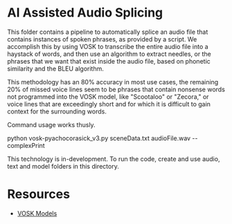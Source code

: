 # AI Assisted Audio Splicing

This folder contains a pipeline to automatically splice an audio file that contains instances of spoken phrases, as provided by a script. We accomplish this by using VOSK to transcribe the entire audio file into a haystack of words, and then use an algorithm to extract needles, or
the phrases that we want that exist inside the audio file, based on phonetic similarity and the BLEU algorithm.

This methodology has an 80% accuracy in most use cases, the remaining 20% of missed voice lines seem to be phrases that contain nonsense words not programmed into the VOSK model, like "Scootaloo" or "Zecora," or voice lines that are exceedingly short and for which it is difficult to gain
context for the surrounding words.

Command usage works thusly.

python vosk-pyachocorasick_v3.py sceneData.txt audioFile.wav --complexPrint

This technology is in-development. To run the code, create and use audio, text and model folders in this directory.

# Resources
* [VOSK Models](https://alphacephei.com/vosk/models)